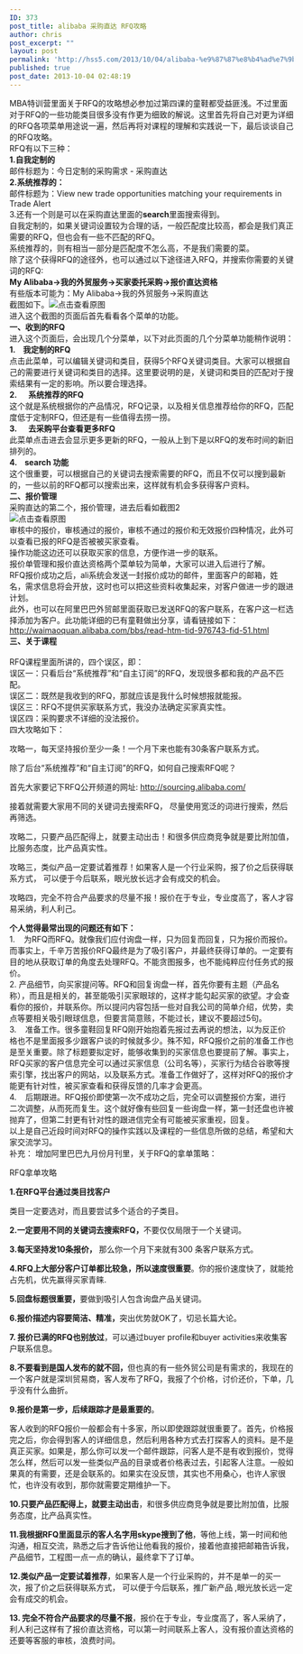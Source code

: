 ```yaml
---
ID: 373
post_title: alibaba 采购直达 RFQ攻略
author: chris
post_excerpt: ""
layout: post
permalink: 'http://hss5.com/2013/10/04/alibaba-%e9%87%87%e8%b4%ad%e7%9b%b4%e8%be%be-rfq%e6%94%bb%e7%95%a5/'
published: true
post_date: 2013-10-04 02:48:19
---
```

<p>MBA特训营里面关于RFQ的攻略想必参加过第四课的童鞋都受益匪浅。不过里面对于RFQ的一些功能类目很多没有作更为细致的解说。这里首先将自己对更为详细的RFQ各项菜单用途说一遍，然后再将对课程的理解和实践说一下，最后谈谈自己的RFQ攻略。<br>RFQ有以下三种：<br><b>1.自我定制的</b><br>邮件标题为：今日定制的采购需求 - 采购直达<br><b>2.系统推荐的：</b><br>邮件标题为：View new trade opportunities matching your requirements in Trade Alert<br>3.还有一个则是可以在采购直达里面的<b>search</b>里面搜索得到。<br>自我定制的，如果关键词设置较为合理的话，一般匹配度比较高，都会是我们真正需要的RFQ，但也会有一些不匹配的RFQ。<br>系统推荐的，则有相当一部分是匹配度不怎么高，不是我们需要的菜。<br>除了这个获得RFQ的途径外，也可以通过以下途径进入RFQ，并搜索你需要的关键词的RFQ:<br><b>My Alibaba-&gt;我的外贸服务-&gt;买家委托采购-&gt;报价直达资格</b><br>有些版本可能为：My Alibaba-&gt;我的外贸服务-&gt;采购直达<br>截图如下。<img title="点击查看原图" border="0" src="http://waimaoquan.alibaba.com/bbs/attachment/1309/thread/51_160362_b30988ceb81b99f.jpg"><br>进入这个截图的页面后首先看看各个菜单的功能。<br><b>一、收到的RFQ </b><br>进入这个页面后，会出现几个分菜单，以下对此页面的几个分菜单功能稍作说明：<br><b>1.&nbsp;&nbsp;&nbsp; 我定制的RFQ</b><br>点击此菜单，可以编辑关键词和类目，获得5个RFQ关键词类目。大家可以根据自己的需要进行关键词和类目的选择。这里要说明的是，关键词和类目的匹配对于搜索结果有一定的影响。所以要合理选择。<br><b>2.&nbsp;&nbsp;&nbsp;&nbsp;&nbsp; 系统推荐的RFQ</b><br>这个就是系统根据你的产品情况，RFQ记录，以及相关信息推荐给你的RFQ，匹配度低于定制RFQ，但还是有一些值得去捞一捞。<br><b>3.&nbsp;&nbsp;&nbsp;&nbsp;&nbsp; 去采购平台查看更多RFQ</b><br>此菜单点击进去会显示更多更新的RFQ，一般从上到下是以RFQ的发布时间的新旧排列的。<br><b>4.&nbsp;&nbsp;&nbsp; search 功能</b><br>这个很重要，可以根据自己的关键词去搜索需要的RFQ，而且不仅可以搜到最新的，一些以前的RFQ都可以搜索出来，这样就有机会多获得客户资料。<br><b>二、报价管理</b><br>采购直达的第二个，报价管理，进去后看如截图2<br><img title="点击查看原图" border="0" src="http://waimaoquan.alibaba.com/bbs/attachment/1309/thread/51_160362_5077dfe110d6e40.jpg"><br>审核中的报价，审核通过的报价，审核不通过的报价和无效报价四种情况，此外可以查看已报的RFQ是否被被买家查看。<br>操作功能这边还可以获取买家的信息，方便作进一步的联系。<br>报价单管理和报价直达资格两个菜单较为简单，大家可以进入后进行了解。<br>RFQ报价成功之后，ali系统会发送一封报价成功的邮件，里面客户的邮箱，姓名，需求信息将会开放，这时也可以把这些资料收集起来，对客户做进一步的跟进计划。<br>此外，也可以在阿里巴巴外贸邮里面获取已发送RFQ的客户联系，在客户这一栏选择添加为客户。此功能详细的已有童鞋做出分享，请看链接如下：<br><a href="http://waimaoquan.alibaba.com/bbs/read-htm-tid-976743-fid-51.html">http://waimaoquan.alibaba.com/bbs/read-htm-tid-976743-fid-51.html</a><br><b>三、关于课程</b><br><b></b><br>RFQ课程里面所讲的，四个误区，即：<br>误区一：只看后台“系统推荐”和“自主订阅”的RFQ，发现很多都和我的产品不匹配。<br>误区二：既然是我收到的RFQ，那就应该是我什么时候想报就能报。<br>误区三：RFQ不提供买家联系方式，我没办法确定买家真实性。<br>误区四：采购要求不详细的没法报价。<br>四大攻略如下： <p>攻略一，每天坚持报价至少一条！一个月下来也能有30条客户联系方式。 <p>除了后台“系统推荐”和“自主订阅”的RFQ，如何自己搜索RFQ呢？ <p>首先大家要记下RFQ公开频道的网址: <a href="http://sourcing.alibaba.com/">http://sourcing.alibaba.com/</a> <p>接着就需要大家用不同的关键词去搜索RFQ， 尽量使用宽泛的词进行搜索，然后再筛选。 <p>攻略二，只要产品匹配得上，就要主动出击！和很多供应商竞争就是要比附加值，比服务态度，比产品真实性。 <p>攻略三，类似产品一定要试着推荐！如果客人是一个行业采购，报了价之后获得联系方式， 可以便于今后联系，眼光放长远才会有成交的机会。 <p>攻略四，完全不符合产品要求的尽量不报！报价在于专业，专业度高了，客人才容易采纳，利人利己。 <p><b>个人觉得最常出现的问题还有如下：</b><br>1.&nbsp;&nbsp;&nbsp; 为RFQ而RFQ。就像我们应付询盘一样，只为回复而回复，只为报价而报价。而事实上，千辛万苦报价RFQ最终是为了吸引客户，并最终获得订单的。一定要有目的地从获取订单的角度去处理RFQ。不能贪图报多，也不能纯粹应付任务式的报价。<br>2. 产品细节，向买家提问等。RFQ和回复询盘一样，首先你要有主题（产品名称），而且是相关的，甚至能吸引买家眼球的，这样才能勾起买家的欲望。才会查看你的报价，并联系你。所以提问内容包括一些对自我公司的简单介绍，优势，卖点等要相关吸引眼球信息，但要言简意赅，不能过长，建议不要超过5句。<br>3.&nbsp;&nbsp;&nbsp; 准备工作。很多童鞋回复RFQ刚开始抱着先报过去再说的想法，以为反正价格也不是里面报多少跟客户谈的时候就多少。殊不知，RFQ报价之前的准备工作也是至关重要。除了标题要拟定好，能够收集到的买家信息也要提前了解。事实上，RFQ买家的客户信息完全可以通过买家信息（公司名等），买家行为结合谷歌等搜索引擎，找出客户的网站，以及联系方式。准备工作做好了，这样对RFQ的报价才能更有针对性，被买家查看和获得反馈的几率才会更高。<br>4.&nbsp;&nbsp;&nbsp; 后期跟进。RFQ报价即使第一次不成功之后，完全可以调整报价方案，进行二次调整，从而死而复生。这个就好像有些回复一些询盘一样，第一封还盘也许被抛弃了，但第二封更有针对性的跟进信完全有可能被买家重视，回复。<br>以上是自己近段时间对RFQ的操作实践以及课程的一些信息所做的总结，希望和大家交流学习。<br>补充： 增加阿里巴巴九月份月刊里，关于RFQ的拿单策略： <p>RFQ拿单攻略 <p><b>1.</b><b>在RFQ平台通过类目找客户</b> <p>类目一定要选对，而且要尝试多个适合的子类目。 <p><b>2.</b><b>一定要用不同的关键词去搜索RFQ，</b>不要仅仅局限于一个关键词。 <p><b></b> <p><b>3.</b><b>每天坚持发10条报价，</b> 那么你一个月下来就有300 条客户联系方式。 <p><b>4.RFQ</b><b>上大部分客户订单都比较急，所以速度很重要</b>。你的报价速度快了，就能抢占先机，优先赢得买家青睐. <p><b>5.</b><b>回盘标题很重要，</b>要做到吸引人包含询盘产品关键词。 <p><b>6.</b><b>报价描述内容要简洁、精准，</b>突出优势就OK了，切忌长篇大论。 <p><b>7. </b><b>报价已满的RFQ也别放过</b>，可以通过buyer profile和buyer activities来收集客户联系信息。 <p><b>8.</b><b>不要看到是国人发布的就不回，</b>但也真的有一些外贸公司是有需求的，我现在的一个客户就是深圳贸易商，客人发布了RFQ，我报了个价格，讨价还价，下单，几乎没有什么曲折。 <p><b>9.</b><b>报价是第一步，后续跟踪才是最重要的</b>。 <p>客人收到的RFQ报价一般都会有十多家，所以即使跟踪就很重要了。首先，价格报完之后，你会得到客人的详细信息，然后利用各种方式去打探客人的资料。是不是真正买家。如果是，那么你可以发一个邮件跟踪，问客人是不是有收到报价，觉得怎么样，然后可以发一些类似产品的目录或者价格表过去，引起客人注意。一般如果真的有需要，还是会联系的。如果实在没反馈，其实也不用桑心，也许人家很忙，也许没有收到，那你就需要定期维护一下。 <p><b>10.</b><b>只要产品匹配得上，就要主动出击</b>，和很多供应商竞争就是要比附加值，比服务态度，比产品真实性。 <p><b>11.</b><b>我根据RFQ里面显示的客人名字用skype搜到了他</b>，等他上线，第一时间和他沟通，相互交流，熟悉之后才告诉他让他看我的报价，接着他直接把邮箱告诉我，产品细节，工程图一点一点的确认，最终拿下了订单。 <p><b>12.</b><b>类似产品一定要试着推荐</b>，如果客人是一个行业采购的，并不是单一的买一次，报了价之后获得联系方式， 可以便于今后联系，推广新产品 ,眼光放长远一定会有成交的机会。 <p><b>13. </b><b>完全不符合产品要求的尽量不报</b>，报价在于专业，专业度高了，客人采纳了，利人利己这样有了报价直达资格，可以第一时间联系上客人，没有报价直达资格的还要等客服的审核，浪费时间。